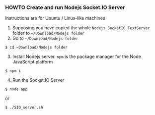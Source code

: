 ### HOWTO Create and run Nodejs Socket.IO Server

Instructions are for Ubuntu / Linux-like machines

1. Supposing you have copied the whole `Nodejs_SocketIO_TestServer` folder to `~/Download/Nodejs folder`
2. Go to `~/Download/Nodejs folder`

```
$ cd ~Download/Nodejs folder
```

3. Install Nodejs server. `npm` is the package manager for the Node JavaScript platform

```
$ npm i
```

4. Run the Socket.IO Server

```
$ node app
```

or

```
$ ./SIO_server.sh
```
